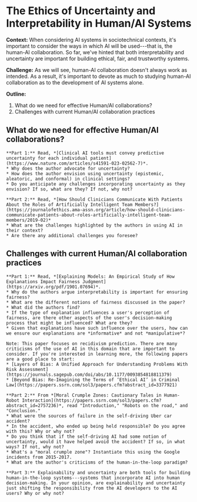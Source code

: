# The Ethics of Uncertainty and Interpretability in Human/AI Systems

**Context:** When considering AI systems in sociotechnical contexts, it's important to consider the ways in which AI will be used---that is, the human-AI collaboration. So far, we've hinted that both interpretability and uncertainty are important for building ethical, fair, and trustworthy systems. 

**Challenge:** As we will see, human-AI collaboration doesn't always work as intended. As a result, it's important to devote as much to studying human-AI collaboration as to the development of AI systems alone. 

**Outline:** 
1. What do we need for effective Human/AI collaborations?
2. Challenges with current Human/AI collaboration practices



## What do we need for effective Human/AI collaborations?


````{admonition} Exercise: Effective Human/AI Collaboration
**Part 1:** Read, *[Clinical AI tools must convey predictive uncertainty for each individual patient](https://www.nature.com/articles/s41591-023-02562-7)*. 
* Why does the author advocate for uncertainty? 
* How does the author envision using uncertainty (epistemic, aleatoric, and conformal) in clinical settings?
* Do you anticipate any challenges incorporating uncertainty as they envision? If so, what are they? If not, why not?

**Part 2:** Read, *[How Should Clinicians Communicate With Patients About the Roles of Artificially Intelligent Team Members?](https://journalofethics.ama-assn.org/article/how-should-clinicians-communicate-patients-about-roles-artificially-intelligent-team-members/2019-02)*
* What are the challenges highlighted by the authors in using AI in their context? 
* Are there any additional challenges you foresee?
````


## Challenges with current Human/AI collaboration practices


````{admonition} Exercise: Challenges in Human/AI Collaboration
**Part 1:** Read, *[Explaining Models: An Empirical Study of How Explanations Impact Fairness Judgment](https://arxiv.org/pdf/1901.07694)*. 
* Why do the authors argue interpretability is important for ensuring fairness?
* What are the different notions of fairness discussed in the paper?
* What did the authors find?
* If the type of explanation influences a user's perception of fairness, are there other aspects of the user's decision-making process that might be influenced? What are they?
* Given that explanations have such influence over the users, how can we ensure our explanations are *informative* and not *manipulative*? 

Note: This paper focuses on recidivism prediction. There are many criticisms of the use of AI in this domain that are important to consider. If you're interested in learning more, the following papers are a good place to start:
* [Layers of Bias: A Unified Approach for Understanding Problems With Risk Assessment](https://journals.sagepub.com/doi/abs/10.1177/0093854818811379)
* [Beyond Bias: Re-Imagining the Terms of ‘Ethical AI’ in Criminal Law](https://papers.ssrn.com/sol3/papers.cfm?abstract_id=3377921)

**Part 2:** From *[Moral Crumple Zones: Cautionary Tales in Human-Robot Interaction](https://papers.ssrn.com/sol3/papers.cfm?abstract_id=2757236)*, read "Introduction," "Robots on the road," and "Conclusion."
* What were the sources of failure in the self-driving Uber car accident? 
* In the accident, who ended up being held responsible? Do you agree with this? Why or why not? 
* Do you think that if the self-driving AI had some notion of uncertainty, would it have helped avoid the accident? If so, in what ways? If not, why not?
* What's a "moral crumple zone"? Instantiate this using the Google incidents from 2015-2017. 
* What are the author's criticisms of the human-in-the-loop paradigm?

**Part 3:** Explainability and uncertainty are both tools for building human-in-the-loop systems---systems that incorporate AI into human decision-making. In your opinion, are explainability and uncertainty just shifting the responsibility from the AI developers to the AI users? Why or why not?

````


